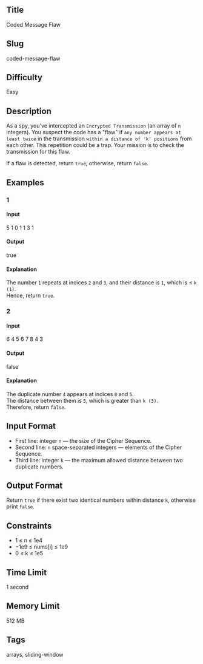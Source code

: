 ## Title

Coded Message Flaw

## Slug

coded-message-flaw

## Difficulty

Easy

## Description

As a spy, you've intercepted an `Encrypted Transmission` (an array of `n` integers). You suspect the code has a "flaw" if `any number appears at least twice` in the transmission `within a distance of 'k' positions` from each other. This repetition could be a trap. Your mission is to check the transmission for this flaw.

If a flaw is detected, return `true`; otherwise, return `false`.

## Examples

### 1

#### Input

5
1 0 1 1 3
1

#### Output

true

#### Explanation

The number `1` repeats at indices `2` and `3`, and their distance is `1`, which is ≤ `k (1)`.  
Hence, return `true`. 


### 2

#### Input

6
4 5 6 7 8 4
3

#### Output

false

#### Explanation

The duplicate number `4` appears at indices `0` and `5`.  
The distance between them is `5`, which is greater than `k (3)`.  
Therefore, return `false`.

## Input Format  

- First line: integer `n` — the size of the Cipher Sequence.  
- Second line: `n` space-separated integers — elements of the Cipher Sequence.  
- Third line: integer `k` — the maximum allowed distance between two duplicate numbers.

## Output Format  

Return `true` if there exist two identical numbers within distance `k`, otherwise print `false`.  



## Constraints  

- 1 ≤ n ≤ 1e4  
- −1e9 ≤ nums[i] ≤ 1e9  
- 0 ≤ k ≤ 1e5  

## Time Limit

1 second

## Memory Limit

512 MB

## Tags

arrays, sliding-window